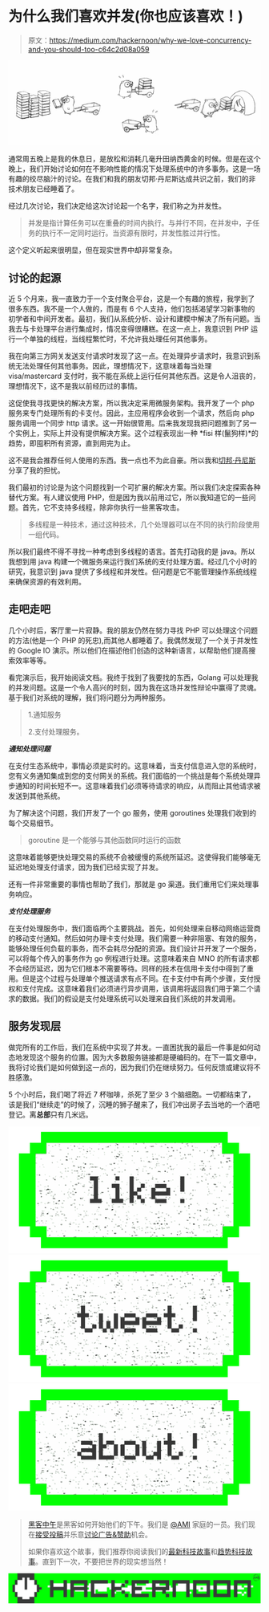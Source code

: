 # 为什么我们喜欢并发(你也应该喜欢！)

> 原文：<https://medium.com/hackernoon/why-we-love-concurrency-and-you-should-too-c64c2d08a059>

![](img/ad1b9a60bcf1c9d4339b0995b4db1e66.png)

通常周五晚上是我的休息日，是放松和消耗几毫升田纳西黄金的时候。但是在这个晚上，我们开始讨论如何在不影响性能的情况下处理系统中的许多事务。这是一场有趣的绞尽脑汁的讨论。在我们和我的朋友切邦·丹尼斯达成共识之前，我们的非技术朋友已经睡着了。

经过几次讨论，我们决定给这次讨论起一个名字，我们称之为并发性。

> 并发是指计算任务可以在重叠的时间内执行。与并行不同，在并发中，子任务的执行不一定同时运行。当资源有限时，并发性胜过并行性。

这个定义听起来很明显，但在现实世界中却非常复杂。

## 讨论的起源

近 5 个月来，我一直致力于一个支付聚合平台，这是一个有趣的旅程，我学到了很多东西。我不是一个人做的，而是有 6 个人支持，他们包括渴望学习新事物的初学者和中间开发者。最初，我们从系统分析、设计和建模中解决了所有问题。当我去与卡处理平台进行集成时，情况变得很糟糕。在这一点上，我意识到 PHP 运行一个单独的线程，当线程繁忙时，不允许我处理任何其他事务。

我在向第三方网关发送支付请求时发现了这一点。在处理异步请求时，我意识到系统无法处理任何其他事务。因此，理想情况下，这意味着每当处理 visa/mastercard 支付时，我不能在系统上运行任何其他东西。这是令人沮丧的，理想情况下，这不是我以前经历过的事情。

这促使我寻找更快的解决方案，所以我决定采用微服务架构。我开发了一个 php 服务来专门处理所有的卡支付。因此，主应用程序会收到一个请求，然后向 php 服务调用一个同步 http 请求。这一开始很管用。后来我发现我把问题推到了另一个实例上，实际上并没有提供解决方案。这个过程表现出一种 *fisi 样(鬣狗样)*的趋势，即囤积所有资源，直到用完为止。

这不是我会推荐任何人使用的东西。我一点也不为此自豪。所以我和[切邦·丹尼斯](https://medium.com/u/65866b62f457)分享了我的担忧。

我们最初的讨论是为这个问题找到一个可扩展的解决方案。所以我们决定探索各种替代方案。有人建议使用 PHP，但是因为我以前用过它，所以我知道它的一些问题。首先，它不支持多线程，除非你执行一些黑客攻击。

> 多线程是一种技术，通过这种技术，几个处理器可以在不同的执行阶段使用一组代码。

所以我们最终不得不寻找一种考虑到多线程的语言。首先打动我的是 java。所以我想到用 java 构建一个微服务来运行我们系统的支付处理方面。经过几个小时的研究，我意识到 java 提供了多线程和并发性。但问题是它不能管理操作系统线程来确保资源的有效利用。

## 走吧走吧

几个小时后，客厅里一片寂静。我的朋友仍然在努力寻找 PHP 可以处理这个问题的方法(他是一个 PHP 的死忠),而其他人都睡着了。我偶然发现了一个关于并发性的 Google IO 演示。所以他们在描述他们创造的这种新语言，以帮助他们提高搜索效率等等。

看完演示后，我开始阅读文档。我终于找到了我要找的东西，Golang 可以处理我的并发问题。这是一个令人高兴的时刻，因为我在这场并发性辩论中赢得了灵魂。基于我们对系统的理解，我们将问题分为两种服务。

> 1.通知服务
> 
> 2.支付处理服务。

***通知处理问题***

在支付生态系统中，事情必须是实时的。这意味着，当支付信息进入您的系统时，您有义务通知集成到您的支付网关的系统。我们面临的一个挑战是每个系统处理异步通知的时间长短不一。这意味着我们必须等待请求的响应，从而阻止其他请求被发送到其他系统。

为了解决这个问题，我们开发了一个 go 服务，使用 goroutines 处理我们收到的每个交易细节。

> goroutine 是一个能够与其他函数同时运行的函数

这意味着能够更快处理交易的系统不会被缓慢的系统所延迟。这使得我们能够毫无延迟地处理支付请求，因为我们已经实现了并发。

还有一件非常重要的事情也帮助了我们，那就是 go 渠道。我们重用它们来处理事务响应。

***支付处理服务***

在支付处理服务中，我们面临两个主要挑战。首先，如何处理来自移动网络运营商的移动支付通知。然后如何办理卡支付处理。我们需要一种非阻塞、有效的服务，能够处理任何负载的事务，而不会耗尽分配的资源。我们设计并开发了一个服务，可以将每个传入的事务作为 go 例程进行处理。这意味着来自 MNO 的所有请求都不会经历延迟，因为它们根本不需要等待。同样的技术在信用卡支付中得到了重用。但是这个过程与处理单个推送请求有点不同。在卡支付中有两个步骤，支付授权和支付完成。这意味着我们必须进行异步调用，该调用将返回我们用于第二个请求的数据。我们的假设是支付处理系统可以处理来自我们系统的并发调用。

## 服务发现层

做完所有的工作后，我们在系统中实现了并发。一直困扰我的最后一件事是如何动态地发现这个服务的位置。因为大多数服务链接都是硬编码的。在下一篇文章中，我将讨论我们是如何做到这一点的，因为我们仍在继续努力。任何反馈或建议将不胜感激。

5 个小时后，我们喝了将近 7 杯咖啡，杀死了至少 3 个脑细胞。一切都结束了，该是我们“继续走”的时候了，沉睡的狮子醒来了，我们冲出房子去当地的一个酒吧登记。离**总部**只有几米远。

[![](img/50ef4044ecd4e250b5d50f368b775d38.png)](http://bit.ly/HackernoonFB)[![](img/979d9a46439d5aebbdcdca574e21dc81.png)](https://goo.gl/k7XYbx)[![](img/2930ba6bd2c12218fdbbf7e02c8746ff.png)](https://goo.gl/4ofytp)

> [黑客中午](http://bit.ly/Hackernoon)是黑客如何开始他们的下午。我们是 [@AMI](http://bit.ly/atAMIatAMI) 家庭的一员。我们现在[接受投稿](http://bit.ly/hackernoonsubmission)并乐意[讨论广告&赞助](mailto:partners@amipublications.com)机会。
> 
> 如果你喜欢这个故事，我们推荐你阅读我们的[最新科技故事](http://bit.ly/hackernoonlatestt)和[趋势科技故事](https://hackernoon.com/trending)。直到下一次，不要把世界的现实想当然！

![](img/be0ca55ba73a573dce11effb2ee80d56.png)